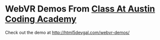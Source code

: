 # WebVR Demos From [Class At Austin Coding Academy](https://webvr.austincodingacademy.com/)

Check out the demo at http://html5devgal.com/webvr-demos/

